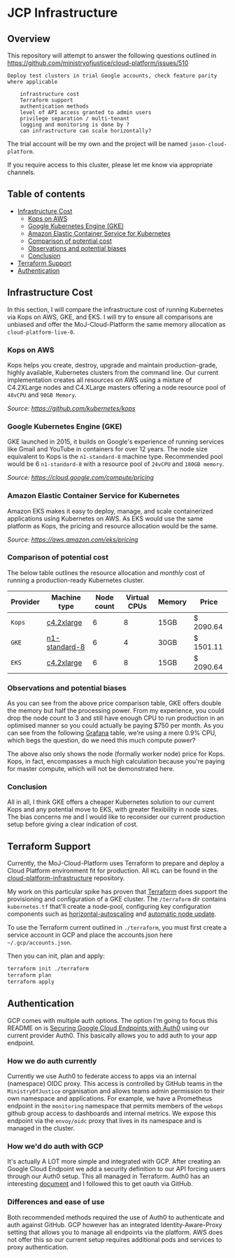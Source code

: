 # JCP Infrastructure

## Overview
This repository will attempt to answer the following questions outlined in https://github.com/ministryofjustice/cloud-platform/issues/510

```
Deploy test clusters in trial Google accounts, check feature parity where applicable

    infrastructure cost
    Terraform support
    authentication methods
    level of API access granted to admin users
    privilege separation / multi-tenant
    logging and monitoring is done by ?
    can infrastructure can scale horizontally?
```

The trial account will be my own and the project will be named `jason-cloud-platform`. 

If you require access to this cluster, please let me know via appropriate channels. 

## Table of contents
  * [Infrastructure Cost](#infrastructure-cost)
     * [Kops on AWS](#kops-on-aws)
     * [Google Kubernetes Engine (GKE)](#google-kubernetes-engine-gke)
     * [Amazon Elastic Container Service for Kubernetes](#amazon-elastic-container-service-for-kubernetes)
     * [Comparison of potential cost](#comparison-of-potential-cost)
     * [Observations and potential biases](#observations-and-potential-biases)
     * [Conclusion](#conclusion)
  * [Terraform Support](#terraform-support)
  * [Authentication](#authentication)

## Infrastructure Cost
In this section, I will compare the infrastructure cost of running Kubernetes via Kops on AWS, GKE, and EKS. I will try to ensure all comparisons are unbiased and offer the MoJ-Cloud-Platform the same memory allocation as `cloud-platform-live-0`. 

### Kops on AWS
Kops helps you create, destroy, upgrade and maintain production-grade, highly available, Kubernetes clusters from the command line. Our current implementation creates all resources on AWS using a mixture of C4.2XLarge nodes and C4.XLarge masters offering a node resource pool of `48vCPU` and `90GB Memory`. 

*Source: https://github.com/kubernetes/kops*

### Google Kubernetes Engine (GKE)
GKE launched in 2015, it builds on Google's experience of running services like Gmail and YouTube in containers for over 12 years. The node size equivalent to Kops is the `n1-standard-8` machine type. Recommended pool would be 6 `n1-standard-8` with a resource pool of `24vCPU` and `180GB memory`. 

*Source: https://cloud.google.com/compute/pricing*

### Amazon Elastic Container Service for Kubernetes
Amazon EKS makes it easy to deploy, manage, and scale containerized applications using Kubernetes on AWS. As EKS would use the same platform as Kops, the pricing and resource allocation would be the same. 

*Source: https://aws.amazon.com/eks/pricing*

### Comparison of potential cost
The below table outlines the resource allocation and *monthly* cost of running a production-ready Kubernetes cluster. 

Provider | Machine type | Node count | Virtual CPUs | Memory | Price
--- | --- | --- | --- | --- | --- |
`Kops` | [c4.2xlarge](https://calculator.s3.amazonaws.com/index.html) | 6 | 8 | 15GB | $ 2090.64
`GKE` | [n1-standard-8](https://cloud.google.com/products/calculator/#id=c62c7228-9ece-4ebf-b340-468e3b1beaf8)  | 6 | 4 | 30GB | $ 1501.11
`EKS` | [c4.2xlarge](https://calculator.s3.amazonaws.com/index.html) | 6 | 8 | 15GB | $ 2090.64

### Observations and potential biases
As you can see from the above price comparison table, GKE offers double the memory but half the processing power. From my experience, you could drop the node count to 3 and still have enough CPU to run production in an optimised manner so you could actually be paying $750 per month. As you can see from the following [Grafana](https://grafana.apps.cloud-platform-live-0.k8s.integration.dsd.io/d/sMuSBeLiz/kubernetes-cluster-status?orgId=1) table, we're using a mere 0.9% CPU, which begs the question, do we need this much compute power?

The above also only shows the node (formally worker node) price for Kops. Kops, in fact, encompasses a much high calculation because you're paying for master compute, which will not be demonstrated here.

### Conclusion
All in all, I think GKE offers a cheaper Kubernetes solution to our current Kops and any potential move to EKS, with greater flexibility in node sizes. The bias concerns me and I would like to reconsider our current production setup before giving a clear indication of cost. 

## Terraform Support
Currently, the MoJ-Cloud-Platform uses Terraform to prepare and deploy a Cloud Platform environment fit for production. All `HCL` can be found in the [cloud-platform-infrastructure](https://github.com/ministryofjustice/cloud-platform-infrastructure) repository. 

My work on this particular spike has proven that [Terraform](https://www.terraform.io/docs/providers/google/r/container_cluster.html) does support the provisioning and configuration of a GKE cluster. The `/terraform` dir contains `kubernetes.tf` that'll create a node-pool, configuring key configuration components such as [horizontal-autoscaling](https://cloud.google.com/blog/products/gcp/beyond-cpu-horizontal-pod-autoscaling-comes-to-google-kubernetes-engine?hl=th) and [automatic node update](https://cloud.google.com/kubernetes-engine/docs/how-to/node-auto-upgrades). 

To use the Terraform current outlined in `./terraform`, you must first create a service account in GCP and place the accounts.json here `~/.gcp/accounts.json`. 

Then you can init, plan and apply:
```bash
terraform init ./terraform
terraform plan
terraform apply
```

## Authentication
GCP comes with multiple auth options. The option I'm going to focus this README on is [Securing Google Cloud Endpoints with Auth0](https://auth0.com/docs/integrations/google-cloud-platform#add-security-definitions) using our current provider Auth0. This basically allows you to add auth to your app endpoint. 

### How we do auth currently
Currently we use Auth0 to federate access to apps via an internal (namespace) OIDC proxy. This access is controlled by GitHub teams in the `MinistryOfJustice` organisation and allows teams admin permission to their own namespace and applications. For example, we have a Prometheus endpoint in the `monitoring` namespace that permits members of the `webops` github group access to dashboards and internal metrics. We expose this endpoint via the `envoy/oidc` proxy that lives in its namespace and is managed in the cluster. 

### How we'd do auth with GCP
It's actually A LOT more simple and integrated with GCP. After creating an Google Cloud Endpoint we add a security definition to our API forcing users through our Auth0 setup. This all managed in Terraform. Auth0 has an interesting [document](https://auth0.com/docs/integrations/google-cloud-platform#add-security-definitions) and I followed this to get oauth via GitHub.

### Differences and ease of use
Both recommended methods required the use of Auth0 to authenticate and auth against GitHub. GCP however has an integrated Identity-Aware-Proxy setting that allows you to manage all endpoints via the platform. AWS does not offer this so our current setup requires additional pods and services to proxy authentication. 

